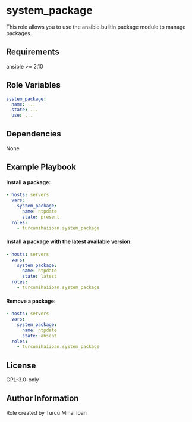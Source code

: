 system_package
=========

This role allows you to use the ansible.builtin.package module to manage packages.

Requirements
------------

ansible >= 2.10

Role Variables
--------------

```yml
system_package:
  name: ...
  state: ...
  use: ...
```

Dependencies
------------

None

Example Playbook
----------------

#### Install a package:
```yml
- hosts: servers
  vars:
    system_package:
      name: ntpdate
      state: present
  roles:
    - turcumihaiioan.system_package
```

#### Install a package with the latest available version:
```yml
- hosts: servers
  vars:
    system_package:
      name: ntpdate
      state: latest
  roles:
    - turcumihaiioan.system_package
```

#### Remove a package:
```yml
- hosts: servers
  vars:
    system_package:
      name: ntpdate
      state: absent
  roles:
    - turcumihaiioan.system_package
```

License
-------

GPL-3.0-only

Author Information
------------------

Role created by Turcu Mihai Ioan
